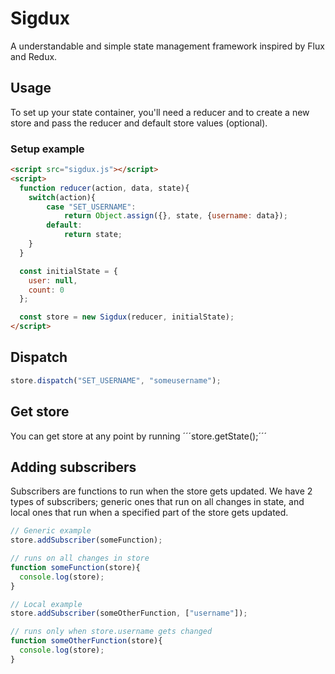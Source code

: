 # Sigdux
A understandable and simple state management framework inspired by Flux and Redux. 

## Usage
To set up your state container, you'll need a reducer and to create a new store and pass the reducer and default store values (optional).

### Setup example
```HTML
<script src="sigdux.js"></script>
<script>
  function reducer(action, data, state){
  	switch(action){
  		case "SET_USERNAME":
  			return Object.assign({}, state, {username: data});
  		default:
  			return state;
  	}
  }

  const initialState = {
  	user: null,
  	count: 0
  };

  const store = new Sigdux(reducer, initialState);
</script>
```

## Dispatch

```javascript
store.dispatch("SET_USERNAME", "someusername");
```

## Get store
You can get store at any point by running ´´´store.getState();´´´

## Adding subscribers
Subscribers are functions to run when the store gets updated. We have 2 types of subscribers; generic ones that run on all changes in state, and local ones that run when a specified part of the store gets updated.

```javascript
// Generic example
store.addSubscriber(someFunction);

// runs on all changes in store
function someFunction(store){
  console.log(store);
}

// Local example
store.addSubscriber(someOtherFunction, ["username"]);

// runs only when store.username gets changed
function someOtherFunction(store){
  console.log(store);
}
```
